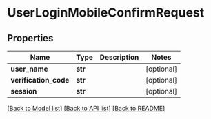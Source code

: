 # UserLoginMobileConfirmRequest

## Properties
Name | Type | Description | Notes
------------ | ------------- | ------------- | -------------
**user_name** | **str** |  | [optional] 
**verification_code** | **str** |  | [optional] 
**session** | **str** |  | [optional] 

[[Back to Model list]](../README.md#documentation-for-models) [[Back to API list]](../README.md#documentation-for-api-endpoints) [[Back to README]](../README.md)

